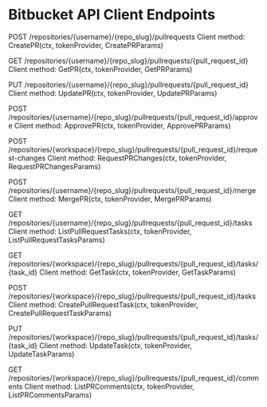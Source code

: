 # Bitbucket API Client Endpoints

POST /repositories/{username}/{repo_slug}/pullrequests
Client method: CreatePR(ctx, tokenProvider, CreatePRParams)

GET /repositories/{username}/{repo_slug}/pullrequests/{pull_request_id}
Client method: GetPR(ctx, tokenProvider, GetPRParams)

PUT /repositories/{username}/{repo_slug}/pullrequests/{pull_request_id}
Client method: UpdatePR(ctx, tokenProvider, UpdatePRParams)

POST /repositories/{username}/{repo_slug}/pullrequests/{pull_request_id}/approve
Client method: ApprovePR(ctx, tokenProvider, ApprovePRParams)

POST /repositories/{workspace}/{repo_slug}/pullrequests/{pull_request_id}/request-changes
Client method: RequestPRChanges(ctx, tokenProvider, RequestPRChangesParams)

POST /repositories/{username}/{repo_slug}/pullrequests/{pull_request_id}/merge
Client method: MergePR(ctx, tokenProvider, MergePRParams)

GET /repositories/{username}/{repo_slug}/pullrequests/{pull_request_id}/tasks
Client method: ListPullRequestTasks(ctx, tokenProvider, ListPullRequestTasksParams)

GET /repositories/{workspace}/{repo_slug}/pullrequests/{pull_request_id}/tasks/{task_id}
Client method: GetTask(ctx, tokenProvider, GetTaskParams)

POST /repositories/{workspace}/{repo_slug}/pullrequests/{pull_request_id}/tasks
Client method: CreatePullRequestTask(ctx, tokenProvider, CreatePullRequestTaskParams)

PUT /repositories/{workspace}/{repo_slug}/pullrequests/{pull_request_id}/tasks/{task_id}
Client method: UpdateTask(ctx, tokenProvider, UpdateTaskParams)

GET /repositories/{workspace}/{repo_slug}/pullrequests/{pull_request_id}/comments
Client method: ListPRComments(ctx, tokenProvider, ListPRCommentsParams) 